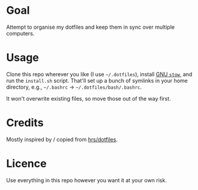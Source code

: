 # Goal

Attempt to organise my dotfiles and keep them in sync over multiple
computers.

# Usage

Clone this repo wherever you like (I use `~/.dotfiles`), install [GNU
`stow`][], and run the `install.sh` script. That'll set up a bunch of
symlinks in your home directory, e.g., `~/.bashrc` →
`~/.dotfiles/bash/.bashrc`.

[GNU `stow`]: https://www.gnu.org/software/stow/

It won't overwrite existing files, so move those out of the way
first.

# Credits

Mostly inspired by / copied from [hrs/dotfiles][].

[hrs/dotfiles]: https://github.com/hrs/dotfiles

# Licence

Use everything in this repo however you want it at your own risk.
